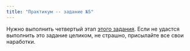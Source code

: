 ```yaml
---
title: "Практикум -- задание №5"
---
```


Нужно выполнить четвертый этап [этого задания](/mfsp/project/statement.md).
Если не удастся выполнить это задание целиком, не страшно, присылайте
все свои наработки.
